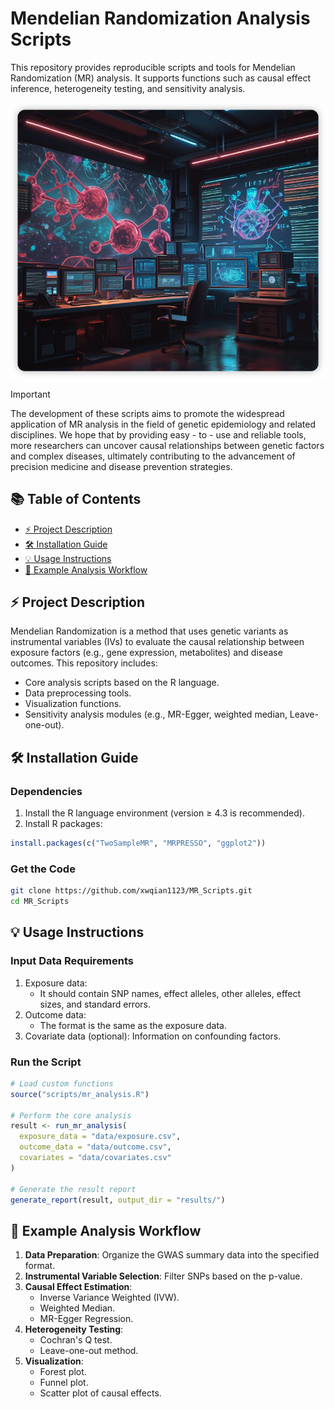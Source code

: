 # Mendelian Randomization Analysis Scripts  
This repository provides reproducible scripts and tools for Mendelian Randomization (MR) analysis. It supports functions such as causal effect inference, heterogeneity testing, and sensitivity analysis.

![IMAGE](https://github.com/xwqian1123/MR_Scripts/blob/main/img/mr.png)

> [!IMPORTANT]
> The development of these scripts aims to promote the widespread application of MR analysis in the field of genetic epidemiology and related disciplines. We hope that by providing easy - to - use and reliable tools, more researchers can uncover causal relationships between genetic factors and complex diseases, ultimately contributing to the advancement of precision medicine and disease prevention strategies.

## 📚 Table of Contents
- [⚡ Project Description](#project-description)
- [🛠️ Installation Guide](#installation-guide)
- [💡 Usage Instructions](#usage-instructions)
- [🤖 Example Analysis Workflow](#example-analysis-workflow)

## ⚡ Project Description
Mendelian Randomization is a method that uses genetic variants as instrumental variables (IVs) to evaluate the causal relationship between exposure factors (e.g., gene expression, metabolites) and disease outcomes. This repository includes:
- Core analysis scripts based on the R language.
- Data preprocessing tools.
- Visualization functions.
- Sensitivity analysis modules (e.g., MR-Egger, weighted median, Leave-one-out).

## 🛠️ Installation Guide
### Dependencies
1. Install the R language environment (version ≥ 4.3 is recommended).
2. Install R packages:
```r
install.packages(c("TwoSampleMR", "MRPRESSO", "ggplot2"))
```

### Get the Code
```bash
git clone https://github.com/xwqian1123/MR_Scripts.git
cd MR_Scripts
```

## 💡 Usage Instructions
### Input Data Requirements
1. Exposure data:
   - It should contain SNP names, effect alleles, other alleles, effect sizes, and standard errors.
2. Outcome data:
   - The format is the same as the exposure data.
3. Covariate data (optional): Information on confounding factors.

### Run the Script
```r
# Load custom functions
source("scripts/mr_analysis.R")

# Perform the core analysis
result <- run_mr_analysis(
  exposure_data = "data/exposure.csv",
  outcome_data = "data/outcome.csv",
  covariates = "data/covariates.csv"
)

# Generate the result report
generate_report(result, output_dir = "results/")
```

## 🤖 Example Analysis Workflow
1. **Data Preparation**: Organize the GWAS summary data into the specified format.
2. **Instrumental Variable Selection**: Filter SNPs based on the p-value.
3. **Causal Effect Estimation**:
   - Inverse Variance Weighted (IVW).
   - Weighted Median.
   - MR-Egger Regression.
4. **Heterogeneity Testing**:
   - Cochran's Q test.
   - Leave-one-out method.
5. **Visualization**:
   - Forest plot.
   - Funnel plot.
   - Scatter plot of causal effects.






